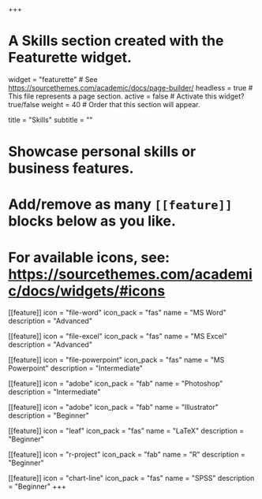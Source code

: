 +++
# A Skills section created with the Featurette widget.
widget = "featurette"  # See https://sourcethemes.com/academic/docs/page-builder/
headless = true  # This file represents a page section.
active = false  # Activate this widget? true/false
weight = 40  # Order that this section will appear.

title = "Skills"
subtitle = ""

# Showcase personal skills or business features.
# 
# Add/remove as many `[[feature]]` blocks below as you like.
# 
# For available icons, see: https://sourcethemes.com/academic/docs/widgets/#icons
  
[[feature]]
  icon = "file-word"
  icon_pack = "fas"
  name = "MS Word"
  description = "Advanced"  
  
[[feature]]
  icon = "file-excel"
  icon_pack = "fas"
  name = "MS Excel"
  description = "Advanced"
  
[[feature]]
  icon = "file-powerpoint"
  icon_pack = "fas"
  name = "MS Powerpoint"
  description = "Intermediate"

[[feature]]
  icon = "adobe"
  icon_pack = "fab"
  name = "Photoshop"
  description = "Intermediate"
  
[[feature]]
  icon = "adobe"
  icon_pack = "fab"
  name = "Illustrator"
  description = "Beginner"

[[feature]]
  icon = "leaf"
  icon_pack = "fas"
  name = "LaTeX"
  description = "Beginner"

[[feature]]
  icon = "r-project"
  icon_pack = "fab"
  name = "R"
  description = "Beginner"


[[feature]]
  icon = "chart-line"
  icon_pack = "fas"
  name = "SPSS"
  description = "Beginner"
+++
